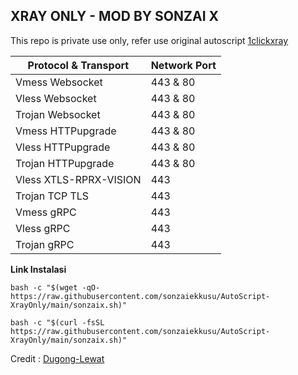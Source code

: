 ## XRAY ONLY - MOD BY SONZAI X
This repo is private use only, refer use original autoscript [1clickxray](https://github.com/dugong-lewat/1clickxray)

| Protocol & Transport | Network Port |
|----------|--------|
| Vmess Websocket | 443 & 80 |
| Vless Websocket | 443 & 80 |
| Trojan Websocket | 443 & 80 |
| Vmess HTTPupgrade | 443 & 80 |
| Vless HTTPupgrade | 443 & 80 |
| Trojan HTTPupgrade | 443 & 80 |
| Vless XTLS-RPRX-VISION | 443 |
| Trojan TCP TLS | 443 |
| Vmess gRPC | 443 |
| Vless gRPC | 443 |
| Trojan gRPC | 443 |

**Link Instalasi**
```
bash -c "$(wget -qO- https://raw.githubusercontent.com/sonzaiekkusu/AutoScript-XrayOnly/main/sonzaix.sh)"
```
```
bash -c "$(curl -fsSL https://raw.githubusercontent.com/sonzaiekkusu/AutoScript-XrayOnly/main/sonzaix.sh)"
```

Credit : [Dugong-Lewat](https://github.com/dugong-lewat)

